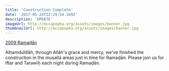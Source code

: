 ```yaml
---
title: 'Construction Complete'
date: '2017-05-24T22:29:54.169Z'
description: 'UPDATE'
imageUrl: http://mccapopka.org/assets/images/banner.jpg
thumbnailUrl: http://mccapopka.org/assets/images/banner.jpg
---
```


[2009 Ramaḍān](https://drive.google.com/file/d/1gzHtzBe2_THQBj2yVwnODx8PbCpmVGeO)

Alḥamdulillāh, through Allāh's grace and mercy, we've finished the construction in the muṣallá areas just in time for Ramaḍān. Please join us for Iftar and Tarawīḥ each night during Ramaḍān.
